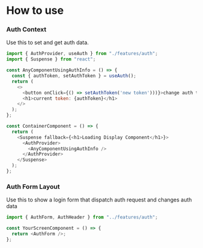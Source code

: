 # How to use

### Auth Context

Use this to set and get auth data.

```js
import { AuthProvider, useAuth } from "./features/auth";
import { Suspense } from "react";

const AnyComponentUsingAuthInfo = () => {
  const { authToken, setAuthToken } = useAuth();
  return (
    <>
      <button onClick={() => setAuthToken('new token')))}>change auth token</button>
      <h1>current token: {authToken}</h1>
    </>
  );
};

const ContainerComponent = () => {
  return (
    <Suspense fallback={<h1>Loading Display Component</h1>}>
      <AuthProvider>
        <AnyComponentUsingAuthInfo />
      </AuthProvider>
    </Suspense>
  );
};
```

### Auth Form Layout

Use this to show a login form that dispatch auth request and changes auth data

```js
import { AuthForm, AuthHeader } from "../features/auth";

const YourScreenComponent = () => {
  return <AuthForm />;
};
```
